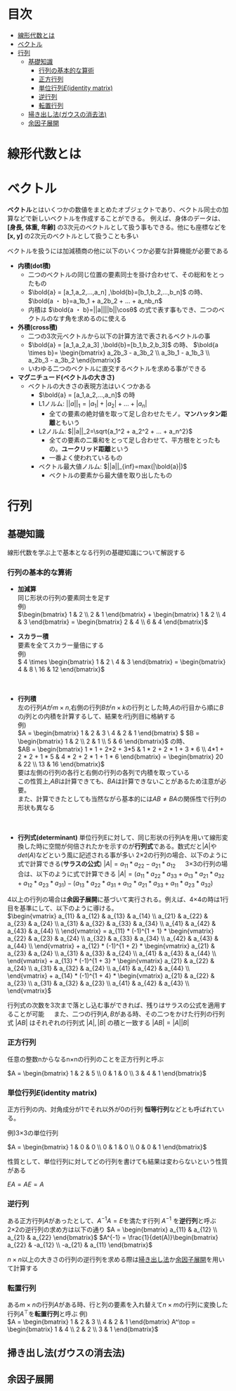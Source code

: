
<!-- omit in toc -->
# 目次
- [線形代数とは](#線形代数とは)
- [ベクトル](#ベクトル)
- [行列](#行列)
  - [基礎知識](#基礎知識)
    - [行列の基本的な算術](#行列の基本的な算術)
    - [正方行列](#正方行列)
    - [単位行列$E$(identity matrix)](#単位行列eidentity-matrix)
    - [逆行列](#逆行列)
    - [転置行列](#転置行列)
  - [掃き出し法(ガウスの消去法)](#掃き出し法ガウスの消去法)
  - [余因子展開](#余因子展開)


# 線形代数とは

# ベクトル
**ベクトル**とはいくつかの数値をまとめたオブジェクトであり、ベクトル同士の加算などで新しいベクトルを作成することができる。
例えば、身体のデータは、**[身長, 体重, 年齢]** の3次元のベクトルとして扱う事もできる。他にも座標などを **[x, y]** の2次元のベクトルとして扱うことも多い

ベクトルを扱うには加減積商の他に以下のいくつか必要な計算機能が必要である
- **内積(dot積)**
  - 二つのベクトルの同じ位置の要素同士を掛け合わせて、その総和をとったもの
  - $\bold{a} = [a_1,a_2,...,a_n] ,\bold{b}=[b_1,b_2,...,b_n]$ の時、
  $\bold{a ・ b}=a_1b_1 + a_2b_2 + ... + a_nb_n$
  - 内積は $\bold{a ・ b}=||a||||b||\cosθ$ の式で表す事もでき、二つのベクトルのなす角を求めるのに使える
- **外積(cross積)**
  - 二つの3次元ベクトルから以下の計算方法で表されるベクトルの事
  - $\bold{a} = [a_1,a_2,a_3] ,\bold{b}=[b_1,b_2,b_3]$ の時、
  $\bold{a \times b}= \begin{bmatrix}
   a_2b_3 - a_3b_2 \\ a_3b_1 - a_1b_3 \\ a_2b_3 - a_3b_2
  \end{bmatrix}$
  - いわゆる二つのベクトルに直交するベクトルを求める事ができる
- **マグニチュード(ベクトルの大きさ)**
  - ベクトルの大きさの表現方法はいくつかある
    - $\bold{a} = [a_1,a_2,...,a_n]$ の時
    - L1ノルム: $||a||_1=|a_1| + |a_2| + ... + |a_n|$
      - 全ての要素の絶対値を取って足し合わせたモノ。**マンハッタン距離**ともいう
    - L2ノルム: $||a||_2=\sqrt{a_1^2 + a_2^2 + ... + a_n^2}$
      - 全ての要素の二乗和をとって足し合わせて、平方根をとったもの。**ユークリッド距離**という
      - 一番よく使われているもの
    - ベクトル最大値ノルム: $||a||_{inf}=max(|\bold{a}|)$
      - ベクトルの要素から最大値を取り出したもの


# 行列
## 基礎知識
線形代数を学ぶ上で基本となる行列の基礎知識について解説する

### 行列の基本的な算術
- **加減算**<br>
同じ形状の行列の要素同士を足す<br>
例)<br> $\begin{bmatrix} 1 & 2 \\ 2 & 1 \end{bmatrix} + 
    \begin{bmatrix} 1 & 2 \\ 4 & 3 \end{bmatrix} = 
    \begin{bmatrix} 2 & 4 \\ 6 & 4 \end{bmatrix}$

- **スカラー積**<br>
要素を全てスカラー量倍にする<br>
例)<br>
$ 4 \times 
    \begin{bmatrix} 1 & 2 \\ 4 & 3 \end{bmatrix} = 
    \begin{bmatrix} 4 & 8 \\ 16 & 12 \end{bmatrix}$

　
- **行列積**<br>
左の行列$A$が$m×n$,右側の行列$B$が$n×k$の行列とした時,$A$の$i$行目から順に$B$の$j$列との内積を計算するして、結果を$i$行$j$列目に格納する<br>
例) <br>
$A =  \begin{bmatrix} 1 & 2 & 3 \\ 4 & 2 & 1 \end{bmatrix} $ $B =  \begin{bmatrix} 1 & 2 \\ 2 & 1 \\ 5 & 6 \end{bmatrix}$ の時、<br>
$AB = \begin{bmatrix} 1 * 1 + 2*2 + 3*5 & 1 * 2 + 2 * 1 + 3 * 6 \\ 
                      4*1 + 2 * 2 + 1 * 5 & 4 * 2 + 2 * 1 + 1 * 6  \end{bmatrix} = \begin{bmatrix} 20 & 22 \\ 13 & 16 \end{bmatrix}$ <br>
要は左側の行列の各行と右側の行列の各列で内積を取っている<br>
この性質上,$AB$は計算できても、$BA$は計算できないことがあるため注意が必要。<br>
また、計算できたとしても当然ながら基本的には$AB \not ={} BA$の関係性で行列の形状も異なる

　
- **行列式(determinant)**
単位行列Eに対して、同じ形状の行列Aを用いて線形変換した時に空間が何倍されたかを示すのが**行列式**である。数式だと$|A|$や$det(A)$などという風に記述される事が多い
2×2の行列の場合、以下のように式で計算できる(**サラスの公式**)
$|A| = a_{11} * a_{22} - a_{21} * a_{12}$
　
3×3の行列の場合は、以下のように式で計算できる
$|A| = (a_{11} * a_{22} * a_{33} + a_{13} * a_{21} * a_{32} + a_{12} * a_{23} * a_{31}) -
       (a_{13} * a_{22} * a_{31} + a_{12} * a_{21} * a_{33} + a_{11} * a_{23} * a_{32})$

4以上の行列の場合は**余因子展開**に基づいて実行される。例えば、4×4の時は1行目を基準にして、以下のように導ける。<br>
$\begin{vmatrix}
    a_{11} & a_{12} & a_{13} & a_{14} \\
    a_{21} & a_{22} & a_{23} & a_{24} \\
    a_{31} & a_{32} & a_{33} & a_{34} \\
    a_{41} & a_{42} & a_{43} & a_{44} \\
\end{vmatrix} = a_{11} * (-1)^{1 + 1} *
\begin{vmatrix} 
    a_{22} & a_{23} & a_{24} \\
    a_{32} & a_{33} & a_{34} \\
    a_{42} & a_{43} & a_{44} \\
\end{vmatrix} + a_{12} * (-1)^{1 + 2} *
\begin{vmatrix} 
    a_{21} & a_{23} & a_{24} \\
    a_{31} & a_{33} & a_{24} \\
    a_{41} & a_{43} & a_{44} \\
\end{vmatrix} + a_{13} * (-1)^{1 + 3} *
\begin{vmatrix} 
    a_{21} & a_{22} & a_{24} \\
    a_{31} & a_{32} & a_{24} \\
    a_{41} & a_{42} & a_{44} \\
\end{vmatrix} + a_{14} * (-1)^{1 + 4} *
\begin{vmatrix} 
    a_{21} & a_{22} & a_{23} \\
    a_{31} & a_{32} & a_{23} \\
    a_{41} & a_{42} & a_{43} \\
\end{vmatrix}$

行列式の次数を3次まで落とし込む事ができれば、残りはサラスの公式を適用することが可能
　
また、二つの行列$A,B$がある時、その二つをかけた行列の行列式 $|AB|$ はそれぞれの行列式 $|A|,|B|$ の積と一致する
$|AB| = |A||B|$


### 正方行列
任意の整数nからなるn×nの行列のことを正方行列と呼ぶ

$A = \begin{bmatrix}
    1 & 2 & 5 \\
    0 & 1 & 0 \\
    3 & 4 & 1
\end{bmatrix}$

### 単位行列$E$(identity matrix)
正方行列の内、対角成分が1でそれ以外が0の行列
**恒等行列**などとも呼ばれている。

例)3×3の単位行列

$A = \begin{bmatrix}
    1 & 0 & 0 \\
    0 & 1 & 0 \\
    0 & 0 & 1
\end{bmatrix}$

性質として、単位行列に対してどの行列を書けても結果は変わらないという性質がある

$EA = AE = A$

### 逆行列
ある正方行列$A$があったとして、$A^{-1}A=E$を満たす行列 $A^{-1}$ を**逆行列**と呼ぶ
2×2の逆行列の求め方は以下の通り
$A = \begin{bmatrix} a_{11} & a_{12} \\ a_{21} & a_{22} \end{bmatrix}$
$A^{-1} = \frac{1}{det(A)}\begin{bmatrix} a_{22} & -a_{12} \\ -a_{21} & a_{11} \end{bmatrix}$

$n×n$以上の大きさの行列の逆行列を求める際は[掃き出し法](#掃き出し法ガウスの消去法)か[余因子展開](#余因子展開)を用いて計算する


### 転置行列
ある$m×n$の行列$A$がある時、行と列の要素を入れ替えて$n×m$の行列に変換した行列$A^\top$を**転置行列**と呼ぶ
例)<br>
$A =  \begin{bmatrix} 1 & 2 & 3 \\ 4 & 2 & 1 \end{bmatrix} A^\top = \begin{bmatrix} 1 & 4 \\ 2 & 2 \\ 3 & 1 \end{bmatrix}$

## 掃き出し法(ガウスの消去法)

## 余因子展開